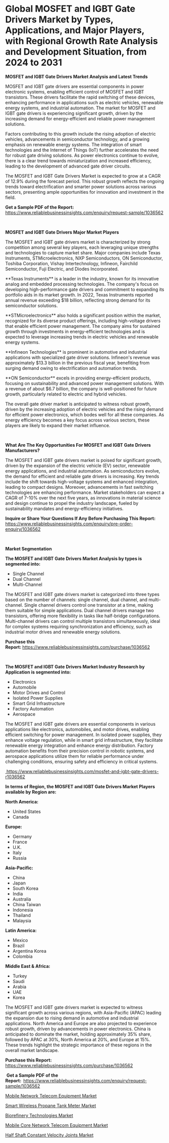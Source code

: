 <p><h1>Global MOSFET and IGBT Gate Drivers Market by Types, Applications, and Major Players, with Regional Growth Rate Analysis and Development Situation, from 2024 to 2031</h1></p><p><strong>MOSFET and IGBT Gate Drivers Market Analysis and Latest Trends</strong></p>
<p><p>MOSFET and IGBT gate drivers are essential components in power electronic systems, enabling efficient control of MOSFET and IGBT transistors. These drivers facilitate the rapid switching of these devices, enhancing performance in applications such as electric vehicles, renewable energy systems, and industrial automation. The market for MOSFET and IGBT gate drivers is experiencing significant growth, driven by the increasing demand for energy-efficient and reliable power management solutions.</p><p>Factors contributing to this growth include the rising adoption of electric vehicles, advancements in semiconductor technology, and a growing emphasis on renewable energy systems. The integration of smart technologies and the Internet of Things (IoT) further accelerates the need for robust gate driving solutions. As power electronics continue to evolve, there is a clear trend towards miniaturization and increased efficiency, leading to the development of advanced gate driver circuits.</p><p>The MOSFET and IGBT Gate Drivers Market is expected to grow at a CAGR of 12.9% during the forecast period. This robust growth reflects the ongoing trends toward electrification and smarter power solutions across various sectors, presenting ample opportunities for innovation and investment in the field.</p></p>
<p><strong>Get a Sample PDF of the Report:&nbsp;</strong> <a href="https://www.reliablebusinessinsights.com/enquiry/request-sample/1036562?utm_campaign=57&utm_medium=2&utm_source=Github&utm_content=ia&utm_term=11102024&utm_id=mosfet-and-igbt-gate-drivers">https://www.reliablebusinessinsights.com/enquiry/request-sample/1036562</a></p>
<p>&nbsp;</p>
<p><strong>MOSFET and IGBT Gate Drivers Major Market Players</strong></p>
<p><p>The MOSFET and IGBT gate drivers market is characterized by strong competition among several key players, each leveraging unique strengths and technologies to capture market share. Major companies include Texas Instruments, STMicroelectronics, NXP Semiconductors, ON Semiconductor, Toshiba Corporation, Vishay Intertechnology, Infineon, Fairchild Semiconductor, Fuji Electric, and Diodes Incorporated.</p><p>**Texas Instruments** is a leader in the industry, known for its innovative analog and embedded processing technologies. The company's focus on developing high-performance gate drivers and commitment to expanding its portfolio aids in its market growth. In 2022, Texas Instruments reported annual revenue exceeding $18 billion, reflecting strong demand for its semiconductor solutions.</p><p>**STMicroelectronics** also holds a significant position within the market, recognized for its diverse product offerings, including high-voltage drivers that enable efficient power management. The company aims for sustained growth through investments in energy-efficient technologies and is expected to leverage increasing trends in electric vehicles and renewable energy systems.</p><p>**Infineon Technologies** is prominent in automotive and industrial applications with specialized gate driver solutions. Infineon's revenue was approximately $13.3 billion in the previous fiscal year, benefiting from surging demand owing to electrification and automation trends.</p><p>**ON Semiconductor** excels in providing energy-efficient products, focusing on sustainability and advanced power management solutions. With a revenue of about $6.7 billion, the company is well-positioned for future growth, particularly related to electric and hybrid vehicles.</p><p>The overall gate driver market is anticipated to witness robust growth, driven by the increasing adoption of electric vehicles and the rising demand for efficient power electronics, which bodes well for all these companies. As energy efficiency becomes a key focus across various sectors, these players are likely to expand their market influence.</p></p>
<p>&nbsp;</p>
<p><strong>What Are The Key Opportunities For MOSFET and IGBT Gate Drivers Manufacturers?</strong></p>
<p><p>The MOSFET and IGBT gate drivers market is poised for significant growth, driven by the expansion of the electric vehicle (EV) sector, renewable energy applications, and industrial automation. As semiconductors evolve, the demand for efficient and reliable gate drivers is increasing. Key trends include the shift towards high-voltage systems and enhanced integration, leading to compact designs. Moreover, advancements in fast switching technologies are enhancing performance. Market stakeholders can expect a CAGR of 7-10% over the next five years, as innovations in material science and design continue to propel the industry landscape, fueled by sustainability mandates and energy-efficiency initiatives.</p></p>
<p><strong>Inquire or Share Your Questions If Any Before Purchasing This Report:</strong> <a href="https://www.reliablebusinessinsights.com/enquiry/pre-order-enquiry/1036562?utm_campaign=57&utm_medium=2&utm_source=Github&utm_content=ia&utm_term=11102024&utm_id=mosfet-and-igbt-gate-drivers">https://www.reliablebusinessinsights.com/enquiry/pre-order-enquiry/1036562</a></p>
<p>&nbsp;</p>
<p><strong>Market Segmentation</strong></p>
<p><strong>The MOSFET and IGBT Gate Drivers Market Analysis by types is segmented into:</strong></p>
<p><ul><li>Single Channel</li><li>Dual Channel</li><li>Multi-Channel</li></ul></p>
<p><p>The MOSFET and IGBT gate drivers market is categorized into three types based on the number of channels: single channel, dual channel, and multi-channel. Single channel drivers control one transistor at a time, making them suitable for simple applications. Dual channel drivers manage two transistors, offering more flexibility in tasks like half-bridge configurations. Multi-channel drivers can control multiple transistors simultaneously, ideal for complex systems requiring synchronization and efficiency, such as industrial motor drives and renewable energy solutions.</p></p>
<p><strong>Purchase this Report:&nbsp;</strong><a href="https://www.reliablebusinessinsights.com/purchase/1036562?utm_campaign=57&utm_medium=2&utm_source=Github&utm_content=ia&utm_term=11102024&utm_id=mosfet-and-igbt-gate-drivers">https://www.reliablebusinessinsights.com/purchase/1036562</a></p>
<p>&nbsp;</p>
<p><strong>The MOSFET and IGBT Gate Drivers Market Industry Research by Application is segmented into:</strong></p>
<p><ul><li>Electronics</li><li>Automobile</li><li>Motor Drives and Control</li><li>Isolated Power Supplies</li><li>Smart Grid Infrastructure</li><li>Factory Automation</li><li>Aerospace</li></ul></p>
<p><p>The MOSFET and IGBT gate drivers are essential components in various applications like electronics, automobiles, and motor drives, enabling efficient switching for power management. In isolated power supplies, they enhance voltage regulation, while in smart grid infrastructure, they facilitate renewable energy integration and enhance energy distribution. Factory automation benefits from their precision control in robotic systems, and aerospace applications utilize them for reliable performance under challenging conditions, ensuring safety and efficiency in critical systems.</p></p>
<p><a href="https://www.reliablebusinessinsights.com/mosfet-and-igbt-gate-drivers-r1036562?utm_campaign=57&utm_medium=2&utm_source=Github&utm_content=ia&utm_term=11102024&utm_id=mosfet-and-igbt-gate-drivers">&nbsp;https://www.reliablebusinessinsights.com/mosfet-and-igbt-gate-drivers-r1036562</a></p>
<p><strong>In terms of Region, the MOSFET and IGBT Gate Drivers Market Players available by Region are:</strong></p>
<p>
    <p> <strong> North America: </strong>
        <ul>
            <li>United States</li>
            <li>Canada</li>
        </ul>
        </p> 
    <p> <strong> Europe: </strong>
        <ul>
            <li>Germany</li>
            <li>France</li>
            <li>U.K.</li>
            <li>Italy</li>
            <li>Russia</li>
        </ul>
        </p> 
    <p> <strong> Asia-Pacific: </strong>
        <ul>
            <li>China</li>
            <li>Japan</li>
            <li>South Korea</li>
            <li>India</li>
            <li>Australia</li>
            <li>China Taiwan</li>
            <li>Indonesia</li>
            <li>Thailand</li>
            <li>Malaysia</li>
        </ul>
        </p> 
    <p> <strong> Latin America: </strong>
        <ul>
            <li>Mexico</li>
            <li>Brazil</li>
            <li>Argentina Korea</li>
            <li>Colombia</li>
        </ul>
        </p> 
    <p> <strong> Middle East & Africa: </strong>
        <ul>
            <li>Turkey</li>
            <li>Saudi</li>
            <li>Arabia</li>
            <li>UAE</li>
            <li>Korea</li>
        </ul>
    </p>
    </p>
<p><p>The MOSFET and IGBT gate drivers market is expected to witness significant growth across various regions, with Asia-Pacific (APAC) leading the expansion due to rising demand in automotive and industrial applications. North America and Europe are also projected to experience robust growth, driven by advancements in power electronics. China is anticipated to dominate the market, holding approximately 35% share, followed by APAC at 30%, North America at 20%, and Europe at 15%. These trends highlight the strategic importance of these regions in the overall market landscape.</p></p>
<p><strong>Purchase this Report: </strong><a href="https://www.reliablebusinessinsights.com/purchase/1036562?utm_campaign=57&utm_medium=2&utm_source=Github&utm_content=ia&utm_term=11102024&utm_id=mosfet-and-igbt-gate-drivers">https://www.reliablebusinessinsights.com/purchase/1036562</a></p>
<p>&nbsp;<strong>Get a Sample PDF of the Report:&nbsp;&nbsp;</strong><a href="https://www.reliablebusinessinsights.com/enquiry/request-sample/1036562?utm_campaign=57&utm_medium=2&utm_source=Github&utm_content=ia&utm_term=11102024&utm_id=mosfet-and-igbt-gate-drivers">https://www.reliablebusinessinsights.com/enquiry/request-sample/1036562</a></p>
<p><strong></strong></p>
<p><p><a href="https://issuu.com/reportprime-2/docs/mobile-network-telecom-equipment-ma_d8bd9ad4431a99?utm_campaign=57&utm_medium=2&utm_source=Github&utm_content=ia&utm_term=11102024&utm_id=mosfet-and-igbt-gate-drivers">Mobile Network Telecom Equipment Market</a></p><p><a href="https://www.linkedin.com/pulse/smart-wireless-propane-tank-meter-market-trends-strategic-insights-jka7e?utm_campaign=57&utm_medium=2&utm_source=Github&utm_content=ia&utm_term=11102024&utm_id=mosfet-and-igbt-gate-drivers">Smart Wireless Propane Tank Meter Market</a></p><p><a href="https://www.linkedin.com/pulse/biorefinery-technologies-market-growth-segmentation-regional-yk4ef?utm_campaign=57&utm_medium=2&utm_source=Github&utm_content=ia&utm_term=11102024&utm_id=mosfet-and-igbt-gate-drivers">Biorefinery Technologies Market</a></p><p><a href="https://issuu.com/reportprime-2/docs/mobile-core-network-telecom-equipme_ae244381ece1ab?utm_campaign=57&utm_medium=2&utm_source=Github&utm_content=ia&utm_term=11102024&utm_id=mosfet-and-igbt-gate-drivers">Mobile Core Network Telecom Equipment Market</a></p><p><a href="https://www.linkedin.com/pulse/regional-adaptations-global-half-shaft-constant-velocity-5heec?utm_campaign=57&utm_medium=2&utm_source=Github&utm_content=ia&utm_term=11102024&utm_id=mosfet-and-igbt-gate-drivers">Half Shaft Constant Velocity Joints Market</a></p></p>